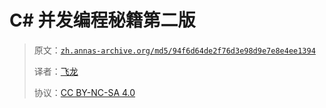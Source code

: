 # C# 并发编程秘籍第二版

> 原文：[`zh.annas-archive.org/md5/94f6d64de2f76d3e98d9e7e8e4ee1394`](https://zh.annas-archive.org/md5/94f6d64de2f76d3e98d9e7e8e4ee1394)
> 
> 译者：[飞龙](https://github.com/wizardforcel)
> 
> 协议：[CC BY-NC-SA 4.0](http://creativecommons.org/licenses/by-nc-sa/4.0/)